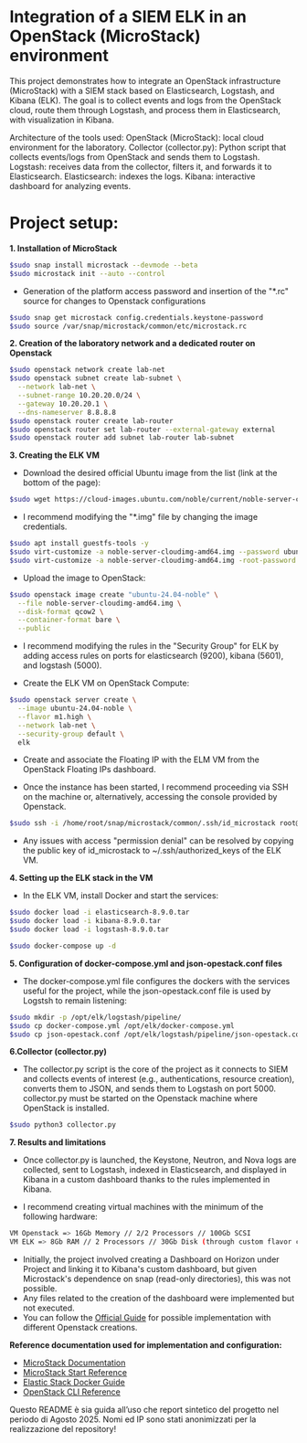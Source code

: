 # Integration of a SIEM ELK in an OpenStack (MicroStack) environment

This project demonstrates how to integrate an OpenStack infrastructure (MicroStack) with a SIEM stack based on Elasticsearch, Logstash, and Kibana (ELK).
The goal is to collect events and logs from the OpenStack cloud, route them through Logstash, and process them in Elasticsearch, with visualization in Kibana.

Architecture of the tools used:
OpenStack (MicroStack): local cloud environment for the laboratory.
Collector (collector.py): Python script that collects events/logs from OpenStack and sends them to Logstash.
Logstash: receives data from the collector, filters it, and forwards it to Elasticsearch.
Elasticsearch: indexes the logs.
Kibana: interactive dashboard for analyzing events.

# Project setup:
**1. Installation of MicroStack**
``` bash
$sudo snap install microstack --devmode --beta
$sudo microstack init --auto --control
```
* Generation of the platform access password and insertion of the "*.rc" source for changes to Openstack configurations
``` bash
$sudo snap get microstack config.credentials.keystone-password
$sudo source /var/snap/microstack/common/etc/microstack.rc
```
**2. Creation of the laboratory network and a dedicated router on Openstack**
``` bash
$sudo openstack network create lab-net
$sudo openstack subnet create lab-subnet \
  --network lab-net \
  --subnet-range 10.20.20.0/24 \
  --gateway 10.20.20.1 \
  --dns-nameserver 8.8.8.8
$sudo openstack router create lab-router
$sudo openstack router set lab-router --external-gateway external
$sudo openstack router add subnet lab-router lab-subnet
```
**3. Creating the ELK VM**
* Download the desired official Ubuntu image from the list (link at the bottom of the page):
``` bash
$sudo wget https://cloud-images.ubuntu.com/noble/current/noble-server-cloudimg-amd64.img
```
* I recommend modifying the "*.img" file by changing the image credentials.
``` bash
$sudo apt install guestfs-tools -y
$sudo virt-customize -a noble-server-cloudimg-amd64.img --password ubuntu:password:ubuntu
$sudo virt-customize -a noble-server-cloudimg-amd64.img -root-password password:password
```
* Upload the image to OpenStack:
``` bash
$sudo openstack image create "ubuntu-24.04-noble" \
  --file noble-server-cloudimg-amd64.img \
  --disk-format qcow2 \
  --container-format bare \
  --public
```
* I recommend modifying the rules in the "Security Group" for ELK by adding access rules on ports for elasticsearch (9200), kibana (5601), and logstash (5000).

* Create the ELK VM on OpenStack Compute:
``` bash
$sudo openstack server create \
  --image ubuntu-24.04-noble \
  --flavor m1.high \
  --network lab-net \
  --security-group default \
  elk
```
* Create and associate the Floating IP with the ELM VM from the OpenStack Floating IPs dashboard.

* Once the instance has been started, I recommend proceeding via SSH on the machine or, alternatively, accessing the console provided by Openstack.
``` bash
$sudo ssh -i /home/root/snap/microstack/common/.ssh/id_microstack root@10.20.20.10
```
* Any issues with access "permission denial" can be resolved by copying the public key of id_microstack to ~/.ssh/authorized_keys of the ELK VM.

**4. Setting up the ELK stack in the VM**
* In the ELK VM, install Docker and start the services:
``` bash
$sudo docker load -i elasticsearch-8.9.0.tar
$sudo docker load -i kibana-8.9.0.tar
$sudo docker load -i logstash-8.9.0.tar

$sudo docker-compose up -d
```
**5. Configuration of docker-compose.yml and json-opestack.conf files**
* The docker-compose.yml file configures the dockers with the services useful for the project, while the json-opestack.conf file is used by Logstsh to remain listening:
``` bash
$sudo mkdir -p /opt/elk/logstash/pipeline/
$sudo cp docker-compose.yml /opt/elk/docker-compose.yml
$sudo cp json-opestack.conf /opt/elk/logstash/pipeline/json-opestack.conf
```
**6.Collector (collector.py)**
* The collector.py script is the core of the project as it connects to SIEM and collects events of interest (e.g., authentications, resource creation), converts them to JSON, and sends them to Logstash on port 5000.
collector.py must be started on the Openstack machine where OpenStack is installed.
``` bash
$sudo python3 collector.py
```
**7. Results and limitations**
* Once collector.py is launched, the Keystone, Neutron, and Nova logs are collected, sent to Logstash, indexed in Elasticsearch, and displayed in Kibana in a custom dashboard thanks to the rules implemented in Kibana.

* I recommend creating virtual machines with the minimum of the following hardware:
``` bash
VM Openstack => 16Gb Memory // 2/2 Processors // 100Gb SCSI
VM ELK => 8Gb RAM // 2 Processors // 30Gb Disk (through custom flavor creation)
```
* Initially, the project involved creating a Dashboard on Horizon under Project and linking it to Kibana's custom dashboard, but given Microstack's dependence on snap (read-only directories), this was not possible.
* Any files related to the creation of the dashboard were implemented but not executed.
* You can follow the [Official Guide](https://docs.openstack.org/horizon/latest/contributor/tutorials/dashboard.html) for possible implementation with different Openstack creations.

**Reference documentation used for implementation and configuration:**
- [MicroStack Documentation](https://microstack.run/docs/)
- [MicroStack Start Reference](https://discourse.ubuntu.com/t/get-started-with-microstack/13998)
- [Elastic Stack Docker Guide](https://www.elastic.co/docs/deploy-manage/deploy/self-managed/install-elasticsearch-docker-basic)
- [OpenStack CLI Reference](https://docs.openstack.org/python-openstackclient/latest/)


Questo README è sia guida all’uso che report sintetico del progetto nel periodo di Agosto 2025.
Nomi ed IP sono stati anonimizzati per la realizzazione del repository!

